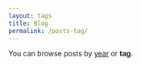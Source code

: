 ```yaml
---
layout: tags
title: Blog
permalink: /posts-tag/
---
```


You can browse posts by [year][posts-year] or **tag**.

[posts-year]: /posts-year
